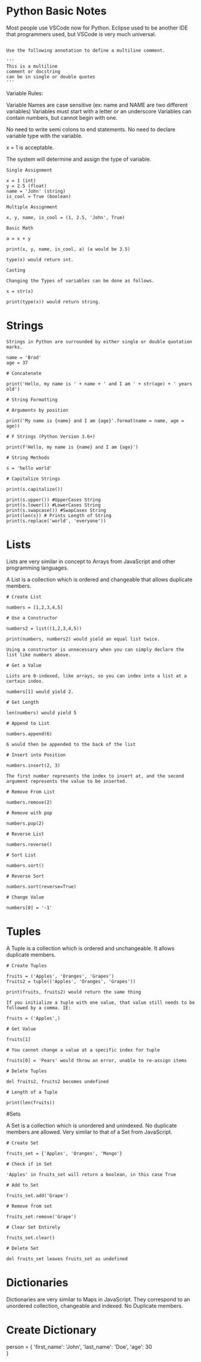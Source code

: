 # Python Basic Notes

Most people use VSCode now for Python. Eclipse used to be another IDE that programmers used, but VSCode is very much universal.

```

Use the following annotation to define a multiline comment.

'''
This is a multiline
comment or docstring
can be in single or double quotes
'''

```

Variable Rules:

Variable Names are case sensitive (ex: name and NAME are two different variables)
Variables must start with a letter or an underscore
Variables can contain numbers, but cannot begin with one.

No need to write semi colons to end statements.
No need to declare variable type with the variable.

x = 1 is acceptable.

The system will determine and assign the type of variable.

```
Single Assignment

x = 1 (int)
y = 2.5 (float)
name = 'John' (string)
is_cool = True (boolean)

Multiple Assignment

x, y, name, is_cool = (1, 2.5, 'John', True)

Basic Math

a = x + y

print(x, y, name, is_cool, a) (a would be 3.5)

type(x) would return int.

Casting

Changing the Types of variables can be done as follows.

x = str(x)

print(type(x)) would return string.

```

# Strings

```
Strings in Python are surrounded by either single or double quotation marks.

name = 'Brad'
age = 37

# Concatenate

print('Hello, my name is ' + name + ' and I am ' + str(age) + ' years old')

# String Formatting

# Arguments by position

print('My name is {name} and I am {age}'.format(name = name, age = age))

# F Strings (Python Version 3.6+)

print(f'Hello, my name is {name} and I am {age}')

# String Methods

s = 'hello world'

# Capitalize Strings

print(s.capitalize())

print(s.upper()) #UpperCases String
print(s.lower()) #LowerCases String
print(s.swapcase()) #SwapCases String
print(len(s)) # Prints Length of String
print(s.replace('world', 'everyone'))

```

# Lists

Lists are very similar in concept to Arrays from JavaScript and other programming languages.

A List is a collection which is ordered and changeable that allows duplicate members.

```
# Create List

numbers = [1,2,3,4,5]

# Use a Constructor

numbers2 = list((1,2,3,4,5))

print(numbers, numbers2) would yield an equal list twice.

Using a constructor is unnecessary when you can simply declare the list like numbers above.

# Get a Value

Lists are 0-indexed, like arrays, so you can index into a list at a certain index.

numbers[1] would yield 2.

# Get Length

len(numbers) would yield 5

# Append to List

numbers.append(6)

6 would then be appended to the back of the list

# Insert into Position

numbers.insert(2, 3)

The first number represents the index to insert at, and the second argument represents the value to be inserted.

# Remove From List

numbers.remove(2)

# Remove with pop

numbers.pop(2)

# Reverse List

numbers.reverse()

# Sort List

numbers.sort()

# Reverse Sort

numbers.sort(reverse=True)

# Change Value

numbers[0] = '-1'
```

# Tuples

A Tuple is a collection which is ordered and unchangeable. It allows duplicate members.

```
# Create Tuples

fruits = ('Apples', 'Oranges', 'Grapes')
fruits2 = tuple(('Apples', 'Oranges', 'Grapes'))

print(fruits, fruits2) would return the same thing

If you initialize a tuple with one value, that value still needs to be followed by a comma. IE:

fruits = ('Apples',)

# Get Value

fruits[1]

# You cannot change a value at a specific index for tuple

fruits[0] = 'Pears' would throw an error, unable to re-assign items

# Delete Tuples

del fruits2, fruits2 becomes undefined

# Length of a Tuple

print(len(fruits))

```

#Sets

A Set is a collection which is unordered and unindexed. No duplicate members are allowed. Very similar to that of a Set from JavaScript.

```
# Create Set

fruits_set = {'Apples', 'Oranges', 'Mango'}

# Check if in Set

'Apples' in fruits_set will return a boolean, in this case True

# Add to Set

fruits_set.add('Grape')

# Remove from set

fruits_set.remove('Grape')

# Clear Set Entirely

fruits_set.clear()

# Delete Set

del fruits_set leaves fruits_set as undefined

```

# Dictionaries

Dictionaries are very similar to Maps in JavaScript. They correspond to an unordered collection, changeable and indexed. No Duplicate members.

# Create Dictionary

person = {
  'first_name': 'John',
  'last_name': 'Doe',
  'age': 30  
}
